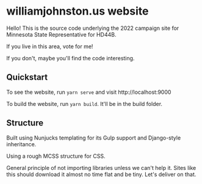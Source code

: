 # williamjohnston.us website

Hello! This is the source code underlying the 2022 campaign site for Minnesota State Representative for HD44B.

If you live in this area, vote for me!

If you don't, maybe you'll find the code interesting.

## Quickstart

To see the website, run `yarn serve` and visit http://localhost:9000

To build the website, run `yarn build`. It'll be in the build folder.

## Structure

Built using Nunjucks templating for its Gulp support and Django-style inheritance.

Using a rough MCSS structure for CSS.

General principle of not importing libraries unless we can't help it. Sites like this should download it almost no time flat and be tiny. Let's deliver on that.
